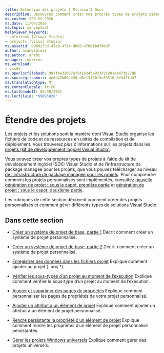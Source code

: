 ```yaml
---
title: Extension des projets | Microsoft Docs
description: Découvrez comment créer vos propres types de projets personnalisés dans le kit de développement logiciel (SDK) Visual Studio et comment gérer différents types de solutions Visual Studio.
ms.custom: SEO-VS-2020
ms.date: 11/04/2016
ms.topic: conceptual
helpviewer_keywords:
- solutions [Visual Studio]
- projects [Visual Studio]
ms.assetid: 096d273d-4fe9-4f24-9b00-470bfbdf4bdf
author: acangialosi
ms.author: anthc
manager: jmartens
ms.workload:
- vssdk
ms.openlocfilehash: 997f4e32007af641b24ba933d2c891e447382786
ms.sourcegitcommit: ae6d47b09a439cd0e13180f5e89510e3e347fd47
ms.translationtype: MT
ms.contentlocale: fr-FR
ms.lasthandoff: 02/08/2021
ms.locfileid: "99895828"
---
```

# <a name="extend-projects"></a>Étendre des projets
Les projets et les solutions sont la manière dont Visual Studio organise les fichiers de code et de ressources en unités de compilation et de déploiement. Vous trouverez plus d’informations sur les projets dans les [projets (kit de développement logiciel Visual Studio)](../extensibility/extending-projects.md).

 Vous pouvez créer vos propres types de projets à l’aide du kit de développement logiciel (SDK) Visual Studio et de l’infrastructure de package managée pour les projets, que vous pouvez télécharger au niveau [de l’infrastructure de package managée pour les projets](https://github.com/tunnelvisionlabs/MPFProj10). Pour comprendre comment les projets personnalisés sont implémentés, consultez [nouvelle génération de projet : sous le capot, première partie](../extensibility/internals/new-project-generation-under-the-hood-part-one.md) et [génération de projet : sous le capot, deuxième partie](../extensibility/internals/new-project-generation-under-the-hood-part-two.md).

 Les rubriques de cette section décrivent comment créer des projets personnalisés et comment gérer différents types de solutions Visual Studio.

## <a name="in-this-section"></a>Dans cette section
- [Créer un système de projet de base, partie 1](../extensibility/creating-a-basic-project-system-part-1.md) Décrit comment créer un système de projet personnalisé.

- [Créer un système de projet de base, partie 2](../extensibility/creating-a-basic-project-system-part-2.md) Décrit comment créer un système de projet personnalisé.

- [Enregistrer des données dans les fichiers projet](../extensibility/saving-data-in-project-files.md) Explique comment ajouter au projet (<em>.</em> proj *).

- [Vérifier les sous-types d’un projet au moment de l’exécution](../extensibility/verifying-subtypes-of-a-project-at-run-time.md) Explique comment vérifier le sous-type d’un projet au moment de l’exécution.

- [Ajouter et supprimer des pages de propriétés](../extensibility/adding-and-removing-property-pages.md) Explique comment personnaliser les pages de propriétés de votre projet personnalisé.

- [Ajouter un attribut à un élément de projet](../extensibility/adding-an-attribute-to-a-project-item.md) Explique comment ajouter un attribut à un élément de projet personnalisé.

- [Rendre persistante la propriété d’un élément de projet](../extensibility/persisting-the-property-of-a-project-item.md) Explique comment rendre les propriétés d’un élément de projet personnalisé persistantes.

- [Gérer les projets Windows universels](../extensibility/managing-universal-windows-projects.md) Explique comment gérer des projets universels.
